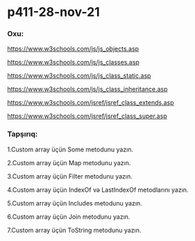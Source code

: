 # p411-28-nov-21

### Oxu:

https://www.w3schools.com/js/js_objects.asp

https://www.w3schools.com/js/js_classes.asp

https://www.w3schools.com/js/js_class_static.asp

https://www.w3schools.com/js/js_class_inheritance.asp

https://www.w3schools.com/jsref/jsref_class_extends.asp

https://www.w3schools.com/jsref/jsref_class_super.asp


### Tapşırıq:

1.Custom array üçün Some metodunu yazın.

2.Custom array üçün Map metodunu yazın.

3.Custom array üçün Filter metodunu yazın.

4.Custom array üçün IndexOf və LastIndexOf metodlarını yazın.

5.Custom array üçün Includes metodunu yazın.

6.Custom array üçün Join metodunu yazın.

7.Custom array üçün ToString metodunu yazın.
